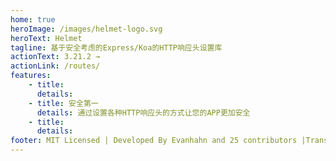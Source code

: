 ```yaml
---
home: true
heroImage: /images/helmet-logo.svg
heroText: Helmet
tagline: 基于安全考虑的Express/Koa的HTTP响应头设置库
actionText: 3.21.2 →
actionLink: /routes/
features:
    - title: 
      details: 
    - title: 安全第一
      details: 通过设置各种HTTP响应头的方式让您的APP更加安全
    - title: 
      details: 
footer: MIT Licensed | Developed By Evanhahn and 25 contributors |Translated by 大笑 😄
---
```

